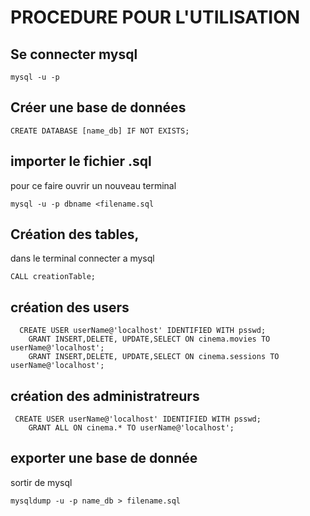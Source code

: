 # PROCEDURE POUR L'UTILISATION 

## Se connecter mysql 
```
mysql -u -p 
```

## Créer une base de données 
```
CREATE DATABASE [name_db] IF NOT EXISTS;
```
## importer le fichier .sql
pour ce faire ouvrir un nouveau terminal
```
mysql -u -p dbname <filename.sql
```
## Création des tables, 
dans le terminal connecter a mysql
```
CALL creationTable;

```
## création des  users 

```
  CREATE USER userName@'localhost' IDENTIFIED WITH psswd;
    GRANT INSERT,DELETE, UPDATE,SELECT ON cinema.movies TO userName@'localhost';
    GRANT INSERT,DELETE, UPDATE,SELECT ON cinema.sessions TO userName@'localhost';
```
## création des administratreurs
```
 CREATE USER userName@'localhost' IDENTIFIED WITH psswd;
    GRANT ALL ON cinema.* TO userName@'localhost';
```
## exporter une base de donnée 
sortir de mysql 
```
mysqldump -u -p name_db > filename.sql
```